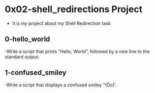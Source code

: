 # 0x02-shell_redirections Project 

- It is my project about my Shell Redirection task

## 0-hello_world
-Write a script that prints “Hello, World”, followed by a new line to the standard output.

## 1-confused_smiley
-Write a script that displays a confused smiley "(Ôo)'.

